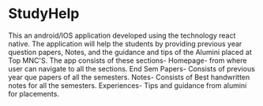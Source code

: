 # StudyHelp
This an android/IOS application developed using the technology react native. The application will help the students by providing previous year question papers, Notes, and the guidance and tips of the Alumini placed at Top MNC'S.
The app consists of these sections-
Homepage- from where user can navigate to all the sections.
End Sem Papers- Consists of previous year que papers of all the semesters.
Notes- Consists of Best handwritten notes for all the semesters.
Experiences- Tips and guidance from alumini for placements.
